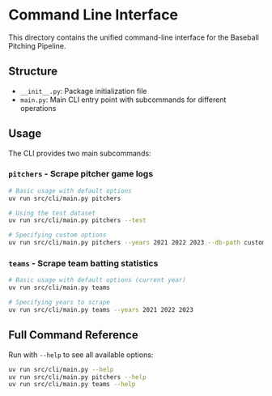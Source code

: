 # Command Line Interface

This directory contains the unified command-line interface for the Baseball Pitching Pipeline.

## Structure

- `__init__.py`: Package initialization file
- `main.py`: Main CLI entry point with subcommands for different operations

## Usage

The CLI provides two main subcommands:

### `pitchers` - Scrape pitcher game logs

```bash
# Basic usage with default options
uv run src/cli/main.py pitchers

# Using the test dataset
uv run src/cli/main.py pitchers --test

# Specifying custom options
uv run src/cli/main.py pitchers --years 2021 2022 2023 --db-path custom.db --limit 10
```

### `teams` - Scrape team batting statistics

```bash
# Basic usage with default options (current year)
uv run src/cli/main.py teams

# Specifying years to scrape
uv run src/cli/main.py teams --years 2021 2022 2023
```

## Full Command Reference

Run with `--help` to see all available options:

```bash
uv run src/cli/main.py --help
uv run src/cli/main.py pitchers --help
uv run src/cli/main.py teams --help
``` 